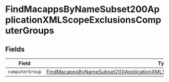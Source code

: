 # FindMacappsByNameSubset200ApplicationXMLScopeExclusionsComputerGroups


## Fields

| Field                                                                                                                                                                                               | Type                                                                                                                                                                                                | Required                                                                                                                                                                                            | Description                                                                                                                                                                                         |
| --------------------------------------------------------------------------------------------------------------------------------------------------------------------------------------------------- | --------------------------------------------------------------------------------------------------------------------------------------------------------------------------------------------------- | --------------------------------------------------------------------------------------------------------------------------------------------------------------------------------------------------- | --------------------------------------------------------------------------------------------------------------------------------------------------------------------------------------------------- |
| `computerGroup`                                                                                                                                                                                     | [FindMacappsByNameSubset200ApplicationXMLScopeExclusionsComputerGroupsComputerGroup](../../models/operations/findmacappsbynamesubset200applicationxmlscopeexclusionscomputergroupscomputergroup.md) | :heavy_minus_sign:                                                                                                                                                                                  | N/A                                                                                                                                                                                                 |